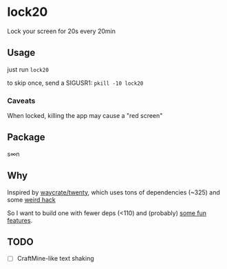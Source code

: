 # lock20
Lock your screen for 20s every 20min

## Usage
just run `lock20`

to skip once, send a SIGUSR1: `pkill -10 lock20`

### Caveats
When locked, killing the app may cause a "red screen"

## Package
s∞n

## Why
Inspired by [waycrate/twenty](https://github.com/waycrate/twenty), which uses tons of dependencies (~325)
and some [weird hack](https://github.com/waycrate/twenty/blob/7723178ce0d2e09c5c60d8d9e9d0869ba5889359/src/main.rs#L72)

So I want to build one with fewer deps (<110) and (probably) [some fun features](#TODO).

## TODO
- [ ] CraftMine-like text shaking
